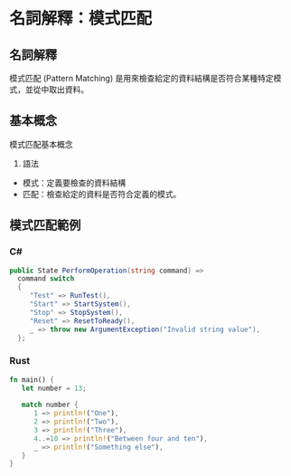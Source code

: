 # 名詞解釋：模式匹配
## 名詞解釋
模式匹配 (Pattern Matching) 是用來檢查給定的資料結構是否符合某種特定模式，並從中取出資料。

## 基本概念
模式匹配基本概念
1. 語法
- 模式：定義要檢查的資料結構
- 匹配：檢查給定的資料是否符合定義的模式。

## 模式匹配範例

### C# 
```csharp
public State PerformOperation(string command) => 
  command switch
  {
     "Test" => RunTest(),
     "Start" => StartSystem(),
     "Stop" => StopSystem(),
     "Reset" => ResetToReady(),
     _ => throw new ArgumentException("Invalid string value"),
  };
``` 

### Rust
```rs
fn main() {
   let number = 13;
   
   match number {
      1 => println!("One"),
      2 => println!("Two"),
      3 => println!("Three"),
      4..=10 => println!("Between four and ten"),
      _ => println!("Something else"),
   }
}
```